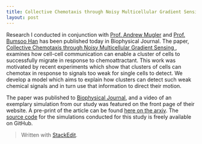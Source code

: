 ```yaml
---
title: Collective Chemotaxis through Noisy Multicellular Gradient Sensing
layout: post
---
```


Research I conducted in conjunction with [Prof. Andrew Mugler](http://www.physics.purdue.edu/mugler/) and [Prof. Bumsoo Han](http://www.biotransportgroup.org/) has been published today in Biophysical Journal. The paper, [Collective Chemotaxis through Noisy Multicellular Gradient Sensing
](http://www.cell.com/biophysj/fulltext/S0006-3495(16)30523-9), examines how cell-cell communication can enable a cluster of cells to successfully migrate in response to chemoattractant. This work was motivated by recent experiments which show that clusters of cells can chemotax in response to signals too weak for single cells to detect. We develop a model which aims to explain how clusters can detect such weak chemical signals and in turn use that information to direct their motion.

The paper was published to [Biophysical Journal](http://www.cell.com/biophysj/abstract/S0006-3495(16)30523-9), and a video of an exemplary simulation from our study was featured on the front page of their website. A pre-print of the article can be found [here on the arxiv](http://arxiv.org/abs/1605.00712). The [source code](https://github.com/varennes/collective-chemotaxis-cpm) for the simulations conducted for this study is freely available on GitHub.


> Written with [StackEdit](https://stackedit.io/).
